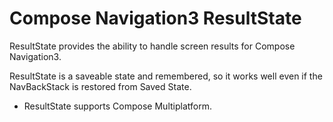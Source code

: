 # Compose Navigation3 ResultState

ResultState provides the ability to handle screen results for Compose Navigation3.

ResultState is a saveable state and remembered, so it works well even if the NavBackStack is restored from Saved State.

* ResultState supports Compose Multiplatform.